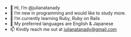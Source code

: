 - 👋 Hi, I’m @julianatanady
- 👀 I’m new in programming and would like to study more. 
- 🌱 I’m currently learning Ruby, Ruby on Rails
- 💞️ My preferred languages are English & Japanese
- 📫 Kindly reach me out at julianatanady@gmail.com

<!---
julianatanady/julianatanady is a ✨ special ✨ repository because its `README.md` (this file) appears on your GitHub profile.
You can click the Preview link to take a look at your changes.
--->
